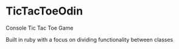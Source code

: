 # TicTacToeOdin
Console Tic Tac Toe Game

Built in ruby with a focus on dividing functionality between classes